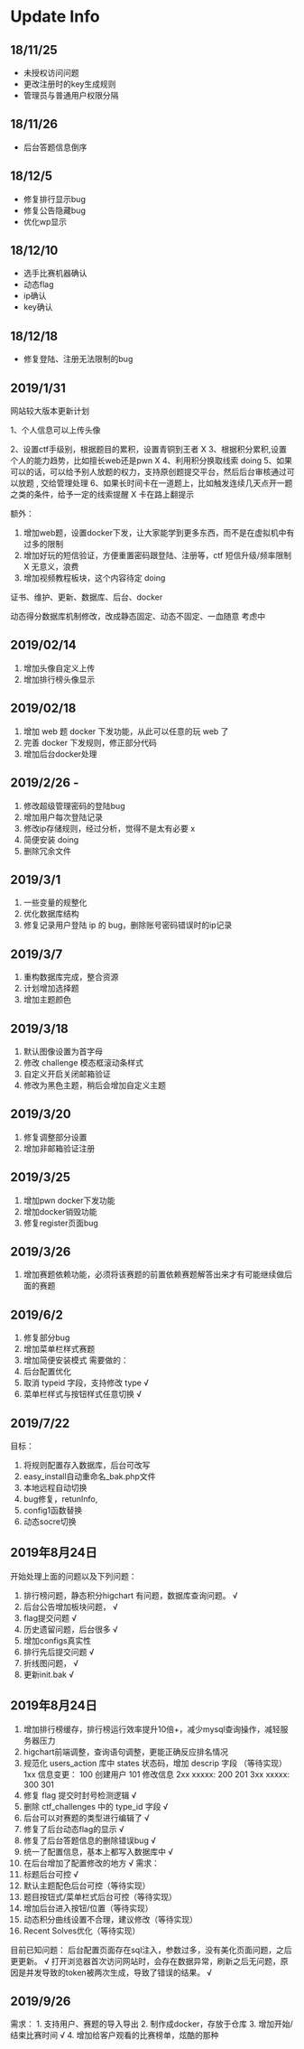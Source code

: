 # Update Info

## 18/11/25

- 未授权访问问题
- 更改注册时的key生成规则
- 管理员与普通用户权限分隔

## 18/11/26

- 后台答题信息倒序

## 18/12/5

- 修复排行显示bug
- 修复公告隐藏bug
- 优化wp显示

## 18/12/10

- 选手比赛机器确认
- 动态flag
- ip确认
- key确认

## 18/12/18

- 修复登陆、注册无法限制的bug


## 2019/1/31

网站较大版本更新计划


1、个人信息可以上传头像

2、设置ctf手级别，根据题目的累积，设置青铜到王者 X
3、根据积分累积,设置个人的能力趋势，比如擅长web还是pwn X
4、利用积分换取线索 doing
5、如果可以的话，可以给予别人放题的权力，支持原创题提交平台，然后后台审核通过可以放题 , 交给管理处理
6、如果长时间卡在一道题上，比如触发连续几天点开一题之类的条件，给予一定的线索提醒 X 卡在路上翻提示

额外：
1. 增加web题，设置docker下发，让大家能学到更多东西，而不是在虚拟机中有过多的限制
2. 增加好玩的短信验证，方便重置密码跟登陆、注册等，ctf 短信升级/频率限制 X 无意义，浪费
3. 增加视频教程板块，这个内容待定 doing

证书、维护、更新、数据库、后台、docker

动态得分数据库机制修改，改成静态固定、动态不固定、一血随意 考虑中

## 2019/02/14

1. 增加头像自定义上传
2. 增加排行榜头像显示

## 2019/02/18
1. 增加 web 题 docker 下发功能，从此可以任意的玩 web 了
2. 完善 docker 下发规则，修正部分代码
3. 增加后台docker处理

## 2019/2/26 -
1. 修改超级管理密码的登陆bug
2. 增加用户每次登陆记录
3. 修改ip存储规则，经过分析，觉得不是太有必要 x
4. 简便安装 doing
5. 删除冗余文件


## 2019/3/1
1. 一些变量的规整化
2. 优化数据库结构
3. 修复记录用户登陆 ip 的 bug，删除账号密码错误时的ip记录

## 2019/3/7
1. 重构数据库完成，整合资源
2. 计划增加选择题
3. 增加主题颜色

## 2019/3/18
1. 默认图像设置为首字母
2. 修改 challenge 模态框滚动条样式
3. 自定义开启关闭邮箱验证
4. 修改为黑色主题，稍后会增加自定义主题

## 2019/3/20
1. 修复调整部分设置
2. 增加非邮箱验证注册

## 2019/3/25
1. 增加pwn docker下发功能
2. 增加docker销毁功能
3. 修复register页面bug

## 2019/3/26
1. 增加赛题依赖功能，必须将该赛题的前置依赖赛题解答出来才有可能继续做后面的赛题


## 2019/6/2
1. 修复部分bug
2. 增加菜单栏样式赛题
3. 增加简便安装模式
需要做的：
1. 后台配置优化
2. 取消 typeid 字段，支持修改 type  √
3. 菜单栏样式与按钮样式任意切换 √


## 2019/7/22
目标：
1. 将规则配置存入数据库，后台可改写
2. easy_install自动重命名_bak.php文件
3. 本地远程自动切换
4. bug修复，retunInfo,
5. config1函数替换
6. 动态socre切换

## 2019年8月24日
开始处理上面的问题以及下列问题：

1. 排行榜问题，静态积分higchart 有问题，数据库查询问题。 √
2. 后台公告增加板块问题， √
3. flag提交问题 √
4. 历史遗留问题，后台很多  √
5. 增加configs真实性
6. 排行先后提交问题 √
7. 折线图问题， √
8. 更新init.bak √

## 2019年8月24日
1. 增加排行榜缓存，排行榜运行效率提升10倍+，减少mysql查询操作，减轻服务器压力
2. higchart前端调整，查询语句调整，更能正确反应排名情况
3. 规范化 users_action 库中 states 状态码，增加 descrip 字段 （等待实现）
    1xx 信息变更：
        100 创建用户
        101 修改信息
    2xx xxxxx:
        200 
        201
    3xx xxxxx:
        300
        301
4. 修复 flag 提交时封号检测逻辑 √
5. 删除 ctf_challenges 中的 type_id 字段 √
6. 后台可以对赛题的类型进行编辑了 √
7. 修复了后台动态flag的显示 √
8. 修复了后台答题信息的删除错误bug √
9. 统一了配置信息，基本上都写入数据库中 √
10. 在后台增加了配置修改的地方 √
需求：
1. 标题后台可控 √
2. 默认主题配色后台可控（等待实现）
3. 题目按钮式/菜单栏式后台可控（等待实现）
4. 增加后台进入按钮/位置（等待实现）
5. 动态积分曲线设置不合理，建议修改（等待实现）
6. Recent Solves优化（等待实现）

目前已知问题：
    后台配置页面存在sql注入，参数过多，没有美化页面问题，之后更更新。 √
    打开浏览器首次访问网站时，会存在数据异常，刷新之后无问题，原因是并发导致的token被两次生成，导致了错误的结果。 √

## 2019/9/26

需求：
    1. 支持用户、赛题的导入导出
    2. 制作成docker，存放于仓库
    3. 增加开始/结束比赛时间 √
    4. 增加给客户观看的比赛榜单，炫酷的那种